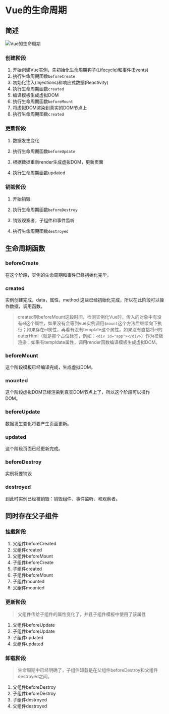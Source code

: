 # Vue的生命周期

## 简述

![Vue的生命周期](https://cn.vuejs.org/images/lifecycle.png)

### 创建阶段

1. 开始创建Vue实例，先初始化生命周期钩子(Lifecycle)和事件(Events)
2. 执行生命周期函数`beforeCreate`
3. 初始化注入(Injections)和响应式数据(Reactivity)
4. 执行生命周期函数`created`
5. 编译模板生成虚拟DOM
6. 执行生命周期函数`beforeMount`
7. 将虚拟DOM渲染到真实的DOM节点上
8. 执行生命周期函数`created`

### 更新阶段

1. 数据发生变化

2. 执行生命周期函数`beforeUpdate`

3. 根据数据重新render生成虚拟DOM，更新页面

4. 执行生命周期函数updated

### 销毁阶段

1. 开始销毁

2. 执行生命周期函数`beforeDestroy`

3. 销毁观察者，子组件和事件监听

4. 执行生命周期函数`destroyed`

## 生命周期函数

### beforeCreate

在这个阶段，实例的生命周期和事件已经初始化完毕。

### created

实例创建完成，data，属性，method 这些已经初始化完成，所以在此阶段可以操作数据，调用函数。

> created到beforeMount这段时间，检测实例化Vue时，传入的对象中有没有el这个属性，如果没有会等到vue实例调用`$mount`这个方法后继续向下执行；如果存在el属性，再看有没有template这个属性，如果没有直接将el的outerHtml（就是那个占位标签，例如：`<div id="app"></div>`）作为模板渲染；如果有templdate属性，调用render函数编译模板生成虚拟DOM。

### beforeMount

这个阶段模板已经编译完成，生成虚拟DOM。

### mounted

这个阶段虚拟DOM已经渲染到真实DOM节点上了，所以这个阶段可以操作DOM。

### beforeUpdate

数据发生变化将要产生页面更新。

### updated

这个阶段页面已经更新完成。

### beforeDestroy

实例将要销毁

### destroyed

到此时实例已经被销毁：销毁组件、事件监听、和观察者。

## 同时存在父子组件

### 挂载阶段

1. 父组件beforeCreated
2. 父组件created
3. 父组件beforeMount
4. 子组件beforeCreate
5. 子组件created
6. 子组件beforeMount
7. 子组件mounted
8. 父组件mounted

### 更新阶段

> 父组件传给子组件的属性变化了，并且子组件模板中使用了该属性

1. 父组件beforeUpdate
2. 子组件beforeUpdate
3. 子组件updated
4. 父组件updated

### 卸载阶段

> 生命周期中已经明确了，子组件卸载是在父组件beforeDestroy和父组件destroyed之间。

1. 父组件beforeDestroy
2. 子组件beforeDestroy
3. 子组件destroyed
4. 父组件destroyed